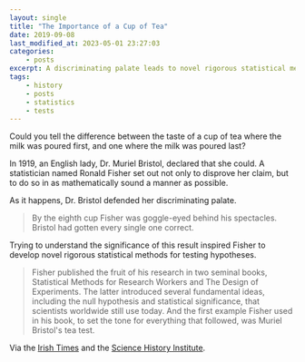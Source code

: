 ```yaml
---
layout: single
title: "The Importance of a Cup of Tea"
date: 2019-09-08
last_modified_at: 2023-05-01 23:27:03
categories:
    - posts
excerpt: A discriminating palate leads to novel rigorous statistical methods
tags:
    - history
    - posts
    - statistics
    - tests
---
```


Could you tell the difference between the taste of a cup of tea where the milk was poured first,
and one where the milk was poured last?

In 1919, an English lady, Dr. Muriel Bristol, declared that she could.
A statistician named Ronald Fisher set out not only to disprove her claim,
but to do so in as mathematically sound a manner as possible.

As it happens, Dr. Bristol defended her discriminating palate.

> By the eighth cup Fisher was goggle-eyed behind his spectacles. Bristol had gotten every single one correct.

Trying to understand the significance of this result inspired Fisher
to develop novel rigorous statistical methods for testing hypotheses.

> Fisher published the fruit of his research in two seminal books,
> Statistical Methods for Research Workers and The Design of Experiments.
> The latter introduced several fundamental ideas,
> including the null hypothesis and statistical significance,
> that scientists worldwide still use today.
> And the first example Fisher used in his book, to set the tone for everything that followed,
> was Muriel Bristol's tea test.

Via the [Irish Times](https://www.irishtimes.com/news/science/how-a-tea-tasting-test-led-to-a-breakthrough-in-statistics-1.3998786)
and the [Science History Institute](https://www.sciencehistory.org/distillations/ronald-fisher-a-bad-cup-of-tea-and-the-birth-of-modern-statistics).
